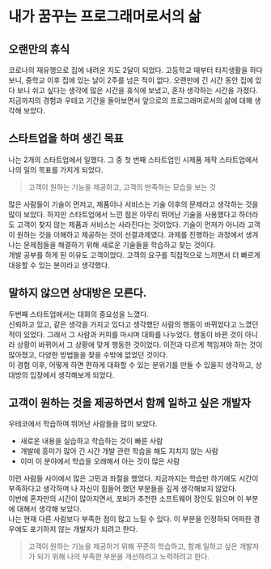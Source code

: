# 내가 꿈꾸는 프로그래머로서의 삶

## 오랜만의 휴식

코로나의 재유행으로 집에 내려온 지도 2달이 되었다. 
고등학교 때부터 타지생활을 하다보니, 중학교 이후 집에 있는 날이 2주를 넘은 적이 없다.
오랜만에 긴 시간 동안 집에 있다 보니 쉬고 싶다는 생각에 많은 시간을 휴식에 보냈고, 혼자 생각하는 시간을 가졌다.  
지금까지의 경험과 우테코 기간을 돌아보면서 앞으로의 프로그래머로서의 삶에 대해 생각해 보았다.

## 스타트업을 하며 생긴 목표

나는 2개의 스타트업에서 일했다. 그 중 첫 번째 스타트업인 시제품 제작 스타트업에서 나의 일의 목표를 가지게 되었다.

> 고객이 원하는 기능을 제공하고, 고객의 만족하는 모습을 보는 것

많은 사람들이 기술이 먼저고, 제품이나 서비스는 기술 이후의 문제라고 생각하는 것을 많이 보았다. 
하지만 스타트업에서 느낀 점은 아무리 뛰어난 기술을 사용했다고 하더라도 고객이 찾지 않는 제품과 서비스는 사라진다는 것이었다.
기술이 먼저가 아니라 고객이 원하는 것을 이해하고 제공하는 것이 선결과제였다. 
과제를 진행하는 과정에서 생겨나는 문제점들을 해결하기 위해 새로운 기술들을 학습하고 찾는 것이다.  
개발 공부를 하게 된 이유도 고객이었다. 고객의 요구를 직접적으로 느끼면서 더 빠르게 대응할 수 있는 분야라고 생각했다.

## 말하지 않으면 상대방은 모른다.

두번째 스타트업에서는 대화의 중요성을 느꼈다.  
신뢰하고 있고, 같은 생각을 가지고 있다고 생각했던 사람의 행동이 바뀌었다고 느꼈던 적이 있었다.
그래서 그 사람과 커피를 마시며 대화를 나누었다.
행동이 바뀐 것이 아니라 상황이 바뀌어서 그 상황에 맞게 행동한 것이었다.
이전과 다르게 책임져야 하는 것이 많아졌고, 다양한 방법들을 찾을 수밖에 없었던 것이다.  
이 경험 이후, 어떻게 하면 편하게 대화할 수 있는 분위기를 만들 수 있을지 생각하고, 상대방의 입장에서 생각해보게 되었다.

## 고객이 원하는 것을 제공하면서 함께 일하고 싶은 개발자

우테코에서 학습하며 뛰어난 사람들을 많이 보았다. 

- 새로운 내용을 실습하고 학습하는 것이 빠른 사람
- 개발에 흥미가 많아 긴 시간 개발 관련 학습을 해도 지치지 않는 사람
- 이미 이 분야에서 학습을 오래해서 아는 것이 많은 사람

이런 사람들 사이에서 많은 고민과 좌절을 했었다.
지금까지는 학습만 하기에도 시간이 부족하다고 생각하며 나 자신이 힘들어 했던 부분들을 깊게 생각해보지 않았다.  
이번에 혼자만의 시간이 많아지면서, 포비가 추천한 소프트웨어 장인도 읽으며 이 부분에 대해서 생각해 보았다.  
나는 현재 다른 사람보다 부족한 점이 많고 느릴 수 있다. 이 부분을 인정하되 어떠한 경우에도 포기하지 않는 개발자가 되려고 한다.

> 고객이 원하는 기능을 제공하기 위해 꾸준히 학습하고, 함께 일하고 싶은 개발자가 되기 위해 나의 부족한 부분을 개선하려고 노력하려고 한다.
